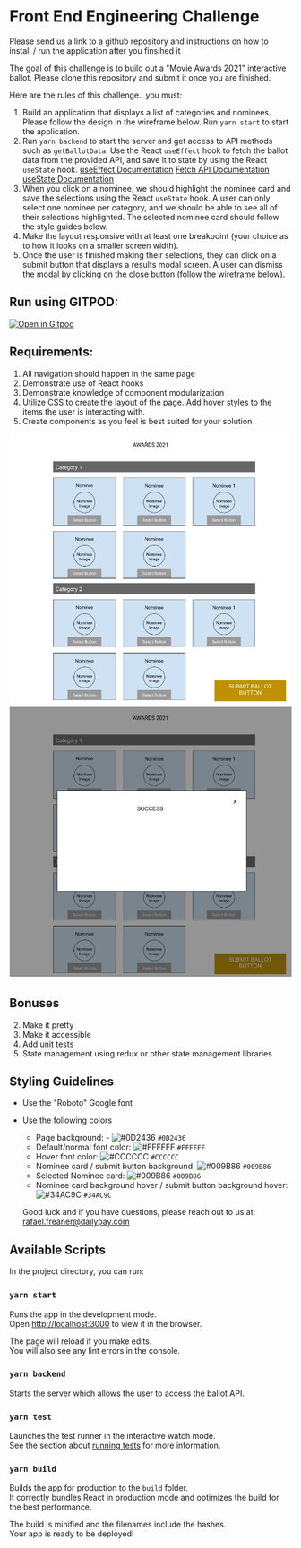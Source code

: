 # Front End Engineering Challenge

Please send us a link to a github repository and instructions on how to install / run the application after you finsihed it

The goal of this challenge is to build out a "Movie Awards 2021" interactive ballot. Please clone this repository and submit it once you are finished.

Here are the rules of this challenge.. you must:

1.  Build an application that displays a list of categories and nominees. Please follow the design in the wireframe below. Run `yarn start` to start the application.
2.  Run `yarn backend` to start the server and get access to API methods such as `getBallotData`. Use the React `useEffect` hook to fetch the ballot data from the provided API, and save it to state by using the React `useState` hook.
    [useEffect Documentation](https://reactjs.org/docs/hooks-effect.html)
    [Fetch API Documentation](https://developer.mozilla.org/en-US/docs/Web/API/Fetch_API/Using_Fetch)
    [useState Documentation](https://reactjs.org/docs/hooks-state.html)
3.  When you click on a nominee, we should highlight the nominee card and save the selections using the React `useState` hook. A user can only select one nominee per category, and we should be able to see all of their selections highlighted. The selected nominee card should follow the style guides below.
4.  Make the layout responsive with at least one breakpoint (your choice as to how it looks on a smaller screen width).
5.  Once the user is finished making their selections, they can click on a submit button that displays a results modal screen. A user can dismiss the modal by clicking on the close button (follow the wireframe below).

## Run using GITPOD:

[![Open in Gitpod](https://gitpod.io/button/open-in-gitpod.svg)](https://gitpod.io/#https://github.com/Amishmaqbool/MovieAwards-Task.git)



## Requirements:

1.  All navigation should happen in the same page
2.  Demonstrate use of React hooks
3.  Demonstrate knowledge of component modularization
4.  Utilize CSS to create the layout of the page. Add hover styles to the items the user is interacting with.
5.  Create components as you feel is best suited for your solution

![Ballot Wireframe](src/take-home-wire.jpg?raw=true "Ballot Wireframe")
![Ballot Success Modal Wireframe](src/take-home-success.jpg?raw=true "Ballot Success Modal Wireframe")

## Bonuses

2. Make it pretty
3. Make it accessible
4. Add unit tests
5. State management using redux or other state management libraries

## Styling Guidelines

- Use the "Roboto" Google font
- Use the following colors

  - Page background: - ![#0D2436](https://via.placeholder.com/15/0D2436/000000?text=+) `#0D2436`
  - Default/normal font color: ![#FFFFFF](https://via.placeholder.com/15/FFFFFF/000000?text=+) `#FFFFFF`
  - Hover font color: ![#CCCCCC](https://via.placeholder.com/15/CCCCCC/000000?text=+) `#CCCCCC`
  - Nominee card / submit button background: ![#009B86](https://via.placeholder.com/15/009B86/000000?text=+) `#009B86`
  - Selected Nominee card: ![#009B86](https://via.placeholder.com/15/009B86/000000?text=+) `#009B86`
  - Nominee card background hover / submit button background hover: ![#34AC9C](https://via.placeholder.com/15/#34AC9C/000000?text=+) `#34AC9C`

  Good luck and if you have questions, please reach out to us at rafael.freaner@dailypay.com

## Available Scripts

In the project directory, you can run:

### `yarn start`

Runs the app in the development mode.\
Open [http://localhost:3000](http://localhost:3000) to view it in the browser.

The page will reload if you make edits.\
You will also see any lint errors in the console.

### `yarn backend`

Starts the server which allows the user to access the ballot API.

### `yarn test`

Launches the test runner in the interactive watch mode.\
See the section about [running tests](https://facebook.github.io/create-react-app/docs/running-tests) for more information.

### `yarn build`

Builds the app for production to the `build` folder.\
It correctly bundles React in production mode and optimizes the build for the best performance.

The build is minified and the filenames include the hashes.\
Your app is ready to be deployed!
